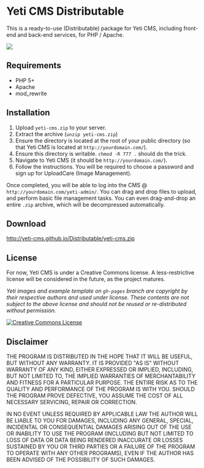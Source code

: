 # Yeti CMS Distributable
This is a ready-to-use (Distributable) package for Yeti CMS, including front-end and back-end services, for PHP / Apache.

<img src="http://g.recordit.co/R4jKVwYswO.gif">

## Requirements
- PHP 5+
- Apache
- mod_rewrite

## Installation
1. Upload `yeti-cms.zip` to your server.
2. Extract the archive (`unzip yeti-cms.zip`)
3. Ensure the directory is located at the root of your public directory (so that Yeti CMS is located at `http://yourdomain.com/`).
4. Ensure this directory is writable. `chmod -R 777 .` should do the trick.
5. Navigate to Yeti CMS (it should be `http://yourdomain.com/`).
6. Follow the instructions. You will be required to choose a password and sign up for UploadCare (Image Management).

Once completed, you will be able to log into the CMS @ `http://yourdomain.com/yeti-admin/`. You can drag and drop files to upload, and perform basic file management tasks. You can even drag-and-drop an entire `.zip` archive, which will be decompressed automatically.

## Download
http://yeti-cms.github.io/Distributable/yeti-cms.zip


## License
For now, Yeti CMS is under a Creative Commons license. A less-restrictive license will be considered in the future, as the project matures.

*Yeti images and example template on `gh-pages` branch are copyright by their respective authors and used under license. These contents are not subject to the above license and should not be reused or re-distributed without permission.*

<a rel="license" href="http://creativecommons.org/licenses/by-sa/4.0/"><img alt="Creative Commons License" style="border-width:0" src="https://i.creativecommons.org/l/by-sa/4.0/88x31.png" /></a>


## Disclaimer
THE PROGRAM IS DISTRIBUTED IN THE HOPE THAT IT WILL BE USEFUL, BUT WITHOUT ANY WARRANTY. IT IS PROVIDED "AS IS" WITHOUT WARRANTY OF ANY KIND, EITHER EXPRESSED OR IMPLIED, INCLUDING, BUT NOT LIMITED TO, THE IMPLIED WARRANTIES OF MERCHANTABILITY AND FITNESS FOR A PARTICULAR PURPOSE. THE ENTIRE RISK AS TO THE QUALITY AND PERFORMANCE OF THE PROGRAM IS WITH YOU. SHOULD THE PROGRAM PROVE DEFECTIVE, YOU ASSUME THE COST OF ALL NECESSARY SERVICING, REPAIR OR CORRECTION.

IN NO EVENT UNLESS REQUIRED BY APPLICABLE LAW THE AUTHOR WILL BE LIABLE TO YOU FOR DAMAGES, INCLUDING ANY GENERAL, SPECIAL, INCIDENTAL OR CONSEQUENTIAL DAMAGES ARISING OUT OF THE USE OR INABILITY TO USE THE PROGRAM (INCLUDING BUT NOT LIMITED TO LOSS OF DATA OR DATA BEING RENDERED INACCURATE OR LOSSES SUSTAINED BY YOU OR THIRD PARTIES OR A FAILURE OF THE PROGRAM TO OPERATE WITH ANY OTHER PROGRAMS), EVEN IF THE AUTHOR HAS BEEN ADVISED OF THE POSSIBILITY OF SUCH DAMAGES.
